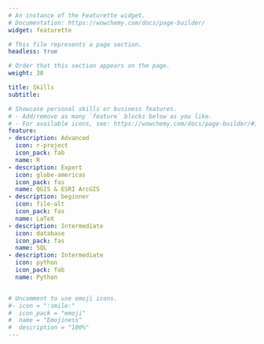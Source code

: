 ```yaml
---
# An instance of the Featurette widget.
# Documentation: https://wowchemy.com/docs/page-builder/
widget: featurette

# This file represents a page section.
headless: true

# Order that this section appears on the page.
weight: 30

title: Skills
subtitle:

# Showcase personal skills or business features.
# - Add/remove as many `feature` blocks below as you like.
# - For available icons, see: https://wowchemy.com/docs/page-builder/#icons
feature:
- description: Advanced
  icon: r-project
  icon_pack: fab
  name: R
- description: Expert
  icon: globe-americas
  icon_pack: fas
  name: QGIS & ESRI ArcGIS
- description: beginner
  icon: file-alt
  icon_pack: fas
  name: LaTeX
- description: Intermediate
  icon: database
  icon_pack: fas
  name: SQL
- description: Intermediate
  icon: python
  icon_pack: fab
  name: Python


# Uncomment to use emoji icons.
#- icon = ":smile:"
#  icon_pack = "emoji"
#  name = "Emojiness"
#  description = "100%"
---
```

